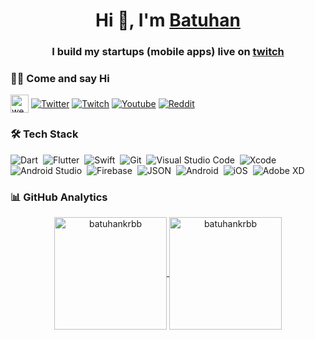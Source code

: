 <h1 align="center">Hi 👋, I'm <a href="https://batuhankrbb.com" target="blank">Batuhan</a></h1>
<h3 align="center">I build my startups (mobile apps) live on <a href="https://www.twitch.tv/batuhankrbb" target="blank">twitch</a></h3>


### 🤝🏻 Come and say Hi

<p align="left">
 <a href="https://www.reddit.com/user/batuhankrbb" target="blank"><img align="center" src="https://user-images.githubusercontent.com/59976112/146144953-6cd51438-082a-4daa-91e3-3fa7ee392842.png" height="29" alt="website" /></a>
<a href="https://twitter.com/batuhankrbb" target="blank"><img align="center" src="https://img.shields.io/badge/Twitter-1DA1F2?style=for-the-badge&logo=twitter&logoColor=white" alt="Twitter" /></a>
 <a href="https://www.twitch.tv/batuhankrbb" target="blank"><img align="center" src="https://img.shields.io/badge/Twitch-9146FF?style=for-the-badge&logo=twitch&logoColor=white" alt="Twitch" /></a>
<a href="https://www.youtube.com/channel/UCwFYTyLBKBaGuJC-_UxyZeQ" target="blank"><img align="center" src="https://img.shields.io/badge/YouTube-FF0000?style=for-the-badge&logo=youtube&logoColor=white" alt="Youtube" /></a>
 <a href="https://www.reddit.com/user/batuhankrbb" target="blank"><img align="center" src="https://img.shields.io/badge/Reddit-FF4500?style=for-the-badge&logo=reddit&logoColor=white" alt="Reddit" /></a>

</p>


### 🛠 Tech Stack
![Dart](https://img.shields.io/badge/Dart-05122A?style=flat&logo=dart&logoColor=29B6F6)&nbsp;
![Flutter](https://img.shields.io/badge/Flutter-05122A?style=flat&logo=flutter&logoColor=02569B)&nbsp;
![Swift](https://img.shields.io/badge/-Swift-05122A?style=flat&logo=Swift&logoColor=E34F26)&nbsp;
![Git](https://img.shields.io/badge/-Git-05122A?style=flat&logo=git)&nbsp;
![Visual Studio Code](https://img.shields.io/badge/-Visual%20Studio%20Code-05122A?style=flat&logo=visual-studio-code&logoColor=007ACC)&nbsp;
![Xcode](https://img.shields.io/badge/Xcode-007ACC?style=flat-square&logo=Xcode&logoColor=white)&nbsp;
![Android Studio](https://img.shields.io/badge/Android_Studio-3DDC84?style=flat&logo=android-studio&logoColor=white)&nbsp;
![Firebase](https://img.shields.io/badge/firebase-ffca28?style=flat&logo=firebase&logoColor=black)&nbsp;
![JSON](https://img.shields.io/badge/json-5E5C5C?style=flat&logo=json&logoColor=white)&nbsp;
![Android](https://img.shields.io/badge/Android-3DDC84?style=flat&logo=android&logoColor=white)&nbsp;
![iOS](https://img.shields.io/badge/iOS-000000?style=flat&logo=ios&logoColor=white)&nbsp;
![Adobe XD](https://img.shields.io/badge/Adobe%20XD-470137?style=flat&logo=Adobe%20XD&logoColor=#FF61F6)&nbsp;


### 📊 GitHub Analytics

<p align="center">
<a href="https://github.com/batuhankrbb">
  <img height="180em" align="center" src="https://github-readme-stats.vercel.app/api?username=batuhankrbb&show_icons=true&locale=en&theme=algolia&include_all_commits=true&count_private=true" alt="batuhankrbb"/>
  <img height="180em" align="center" src="https://github-readme-stats.vercel.app/api/top-langs?username=batuhankrbb&show_icons=true&locale=en&layout=compact&langs_count=8&theme=algolia" alt="batuhankrbb"/>
</a>
</p>
